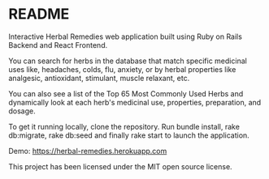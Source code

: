 # README

Interactive Herbal Remedies web application built using Ruby on Rails Backend and React Frontend.

You can search for herbs in the database that match specific medicinal uses like, headaches, colds, flu, anxiety, or by herbal properties like analgesic, antioxidant, stimulant, muscle relaxant, etc.

You can also see a list of the Top 65 Most Commonly Used Herbs and dynamically look at each herb's medicinal use, properties, preparation, and dosage.

To get it running locally, clone the repository. Run bundle install, rake db:migrate, rake db:seed and finally rake start to launch the application.

Demo:
https://herbal-remedies.herokuapp.com

This project has been licensed under the MIT open source license.
